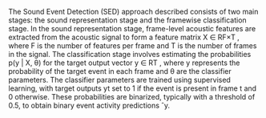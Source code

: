 The Sound Event Detection (SED) approach described consists of two main stages: the sound representation
stage and the framewise classification stage. In the sound representation stage, frame-level
acoustic features are extracted from the acoustic signal to form a feature matrix X ∈ RF×T , where F
is the number of features per frame and T is the number of frames in the signal.
The classification stage involves estimating the probabilities p(y | X, θ) for the target output vector
y ∈ RT , where y represents the probability of the target event in each frame and θ are the classifier
parameters. The classifier parameters are trained using supervised learning, with target outputs yt set
to 1 if the event is present in frame t and 0 otherwise. These probabilities are binarized, typically with
a threshold of 0.5, to obtain binary event activity predictions ˆy.
